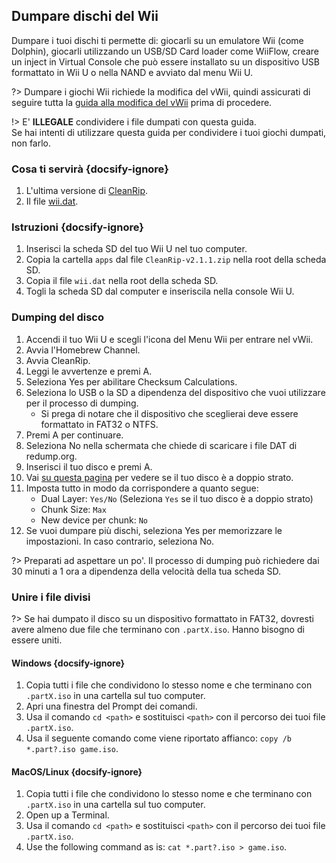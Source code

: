 Dumpare dischi del Wii
---
Dumpare i tuoi dischi ti permette di: giocarli su un emulatore Wii (come Dolphin), giocarli utilizzando un USB/SD Card loader come WiiFlow, creare un inject in Virtual Console che può essere installato su un dispositivo USB formattato in Wii U o nella NAND e avviato dal menu Wii U.

?> Dumpare i giochi Wii richiede la modifica del vWii, quindi assicurati di seguire tutta la [guida alla modifica del vWii](vwii-modding) prima di procedere.

!> E' **ILLEGALE** condividere i file dumpati con questa guida.  
Se hai intenti di utilizzare questa guida per condividere i tuoi giochi dumpati, non farlo.

### Cosa ti servirà {docsify-ignore}

1. L'ultima versione di [CleanRip](https://github.com/emukidid/cleanrip/releases/download/2.1.1/CleanRip-v2.1.1.zip).
1. Il file [wii.dat](https://github.com/emukidid/cleanrip/releases/download/2.1.1/wii.dat).

### Istruzioni {docsify-ignore}

1. Inserisci la scheda SD del tuo Wii U nel tuo computer.
1. Copia la cartella `apps` dal file `CleanRip-v2.1.1.zip` nella root della scheda SD.
1. Copia il file `wii.dat` nella root della scheda SD.
1. Togli la scheda SD dal computer e inseriscila nella console Wii U.

### Dumping del disco

1. Accendi il tuo Wii U e scegli l'icona del Menu Wii per entrare nel vWii.
1. Avvia l'Homebrew Channel.
1. Avvia CleanRip.
1. Leggi le avvertenze e premi A.
1. Seleziona Yes per abilitare Checksum Calculations.
1. Seleziona lo USB o la SD a dipendenza del dispositivo che vuoi utilizzare per il processo di dumping.
    - Si prega di notare che il dispositivo che sceglierai deve essere formattato in FAT32 o NTFS.
1. Premi A per continuare.
1. Seleziona No nella schermata che chiede di scaricare i file DAT di redump.org.
1. Inserisci il tuo disco e premi A.
1. Vai [su questa pagina](https://wiki.dolphin-emu.org/index.php?title=Category:Dual_Layer_Disc_games) per vedere se il tuo disco è a doppio strato.
1. Imposta tutto in modo da corrispondere a quanto segue:
    - Dual Layer: `Yes/No` (Seleziona `Yes` se il tuo disco è a doppio strato)
    - Chunk Size: `Max`
    - New device per chunk: `No`
1. Se vuoi dumpare più dischi, seleziona Yes per memorizzare le impostazioni. In caso contrario, seleziona No.

?> Preparati ad aspettare un po'. Il processo di dumping può richiedere dai 30 minuti a 1 ora a dipendenza della velocità della tua scheda SD.

### Unire i file divisi

?> Se hai dumpato il disco su un dispositivo formattato in FAT32, dovresti avere almeno due file che terminano con `.partX.iso`. Hanno bisogno di essere uniti.

#### Windows {docsify-ignore}

1. Copia tutti i file che condividono lo stesso nome e che terminano con `.partX.iso` in una cartella sul tuo computer.
1. Apri una finestra del Prompt dei comandi.
1. Usa il comando `cd <path>` e sostituisci `<path>` con il percorso dei tuoi file `.partX.iso`.
1. Usa il seguente comando come viene riportato affianco: `copy /b *.part?.iso game.iso`.

#### MacOS/Linux {docsify-ignore}

1. Copia tutti i file che condividono lo stesso nome e che terminano con `.partX.iso` in una cartella sul tuo computer.
1. Open up a Terminal.
1. Usa il comando `cd <path>` e sostituisci `<path>` con il percorso dei tuoi file `.partX.iso`.
1. Use the following command as is: `cat *.part?.iso > game.iso`.
